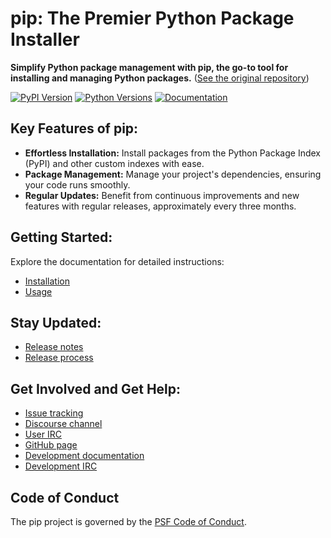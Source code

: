 # pip: The Premier Python Package Installer

**Simplify Python package management with pip, the go-to tool for installing and managing Python packages.**  ([See the original repository](https://github.com/pypa/pip))

[![PyPI Version](https://img.shields.io/pypi/v/pip.svg)](https://pypi.org/project/pip/)
[![Python Versions](https://img.shields.io/pypi/pyversions/pip)](https://pypi.org/project/pip)
[![Documentation](https://readthedocs.org/projects/pip/badge/?version=latest)](https://pip.pypa.io/en/latest)

## Key Features of pip:

*   **Effortless Installation:** Install packages from the Python Package Index (PyPI) and other custom indexes with ease.
*   **Package Management:**  Manage your project's dependencies, ensuring your code runs smoothly.
*   **Regular Updates:** Benefit from continuous improvements and new features with regular releases, approximately every three months.

## Getting Started:

Explore the documentation for detailed instructions:

*   [Installation](https://pip.pypa.io/en/stable/installation/)
*   [Usage](https://pip.pypa.io/en/stable/)

## Stay Updated:

*   [Release notes](https://pip.pypa.io/en/stable/news.html)
*   [Release process](https://pip.pypa.io/en/latest/development/release-process/)

## Get Involved and Get Help:

*   [Issue tracking](https://github.com/pypa/pip/issues)
*   [Discourse channel](https://discuss.python.org/c/packaging)
*   [User IRC](https://kiwiirc.com/nextclient/#ircs://irc.libera.chat:+6697/pypa)
*   [GitHub page](https://github.com/pypa/pip)
*   [Development documentation](https://pip.pypa.io/en/latest/development)
*   [Development IRC](https://kiwiirc.com/nextclient/#ircs://irc.libera.chat:+6697/pypa-dev)

## Code of Conduct

The pip project is governed by the [PSF Code of Conduct](https://github.com/pypa/.github/blob/main/CODE_OF_CONDUCT.md).